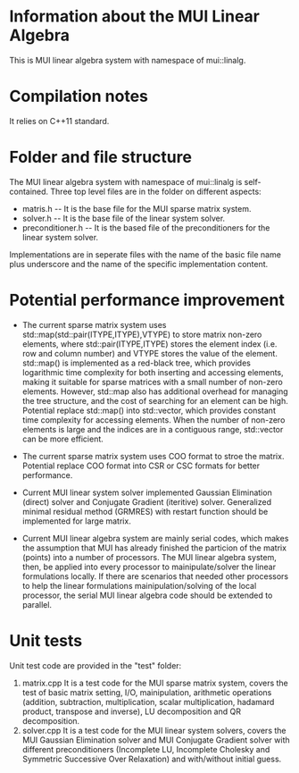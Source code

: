 # Information about the MUI Linear Algebra
This is MUI linear algebra system with namespace of mui::linalg.

# Compilation notes
It relies on C++11 standard.

# Folder and file structure
The MUI linear algebra system with namespace of mui::linalg is self-contained. Three top level files are in the folder on different aspects:
* matris.h
-- It is the base file for the MUI sparse matrix system.
* solver.h
-- It is the base file of the linear system solver.
* preconditioner.h
-- It is the based file of the preconditioners for the linear system solver.

Implementations are in seperate files with the name of the basic file name plus underscore and the name of the specific implementation content.

# Potential performance improvement
- The current sparse matrix system uses std::map(std::pair(ITYPE,ITYPE),VTYPE) to store matrix non-zero elements, where std::pair(ITYPE,ITYPE) stores the element index (i.e. row and column number) and VTYPE stores the value of the element. std::map() is implemented as a red-black tree, which provides logarithmic time complexity for both inserting and accessing elements, making it suitable for sparse matrices with a small number of non-zero elements. However, std::map also has additional overhead for managing the tree structure, and the cost of searching for an element can be high. Potential replace std::map() into std::vector, which provides constant time complexity for accessing elements. When the number of non-zero elements is large and the indices are in a contiguous range, std::vector can be more efficient.

- The current sparse matrix system uses COO format to stroe the matrix. Potential replace COO format into CSR or CSC formats for better performance.

- Current MUI linear system solver implemented Gaussian Elimination (direct) solver and Conjugate Gradient (iteritive) solver. Generalized minimal residual method (GRMRES) with restart function should be implemented for large matrix.

- Current MUI linear algebra system are mainly serial codes, which makes the assumption that MUI has already finished the particion of the matrix (points) into a number of processors. The MUI linear algebra system, then, be applied into every processor to mainipulate/solver the linear formulations locally. If there are scenarios that needed other processors to help the linear formulations mainipulation/solving of the local processor, the serial MUI linear algebra code should be extended to parallel. 

# Unit tests
Unit test code are provided in the "test" folder:
1. matrix.cpp
It is a test code for the MUI sparse matrix system, covers the test of basic matrix setting, I/O, mainipulation, arithmetic operations (addition, subtraction, multiplication, scalar multiplication, hadamard product, transpose and inverse), LU decomposition and QR decomposition.
2. solver.cpp
It is a test code for the MUI linear system solvers, covers the MUI Gaussian Elimination solver and MUI Conjugate Gradient solver with different preconditioners (Incomplete LU, Incomplete Cholesky and Symmetric Successive Over Relaxation) and with/without initial guess.